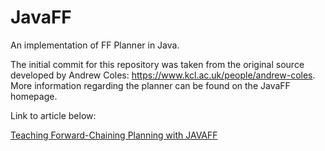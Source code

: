 # JavaFF

An implementation of FF Planner in Java.

The initial commit for this repository was taken from the original source developed by Andrew Coles: https://www.kcl.ac.uk/people/andrew-coles. More information regarding the planner can be found on the JavaFF homepage.

Link to article below:

[Teaching Forward-Chaining Planning with JAVAFF](https://www.researchgate.net/publication/252385103_Teaching_Forward-Chaining_Planning_with_JAVAFF)